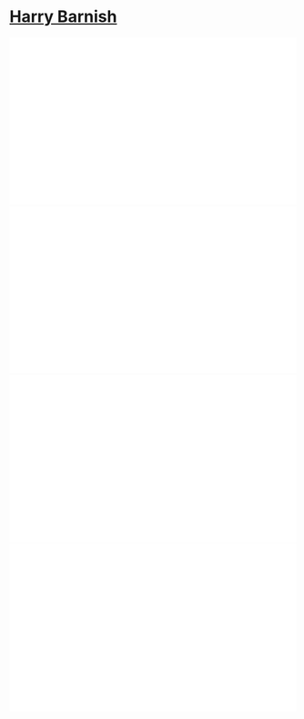 # [Harry Barnish](https://harrybarnish.co.uk)

![](https://raw.githubusercontent.com/HarryB05/github-stats/master/generated/overview.svg#gh-dark-mode-only)
![](https://raw.githubusercontent.com/HarryB05/github-stats/master/generated/overview.svg#gh-light-mode-only)
![](https://raw.githubusercontent.com/HarryB05/github-stats/master/generated/languages.svg#gh-dark-mode-only)
![](https://raw.githubusercontent.com/HarryB05/github-stats/master/generated/languages.svg#gh-light-mode-only)
